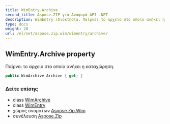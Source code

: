 ```yaml
---
title: WimEntry.Archive
second_title: Aspose.ZIP για Αναφορά API .NET
description: WimEntry ιδιοκτησία. Παίρνει το αρχείο στο οποίο ανήκει η καταχώρηση.
type: docs
weight: 20
url: /el/net/aspose.zip.wim/wimentry/archive/
---
```

## WimEntry.Archive property

Παίρνει το αρχείο στο οποίο ανήκει η καταχώρηση.

```csharp
public WimArchive Archive { get; }
```

### Δείτε επίσης

* class [WimArchive](../../wimarchive/)
* class [WimEntry](../)
* χώρος ονομάτων [Aspose.Zip.Wim](../../wimentry/)
* συνέλευση [Aspose.Zip](../../../)


